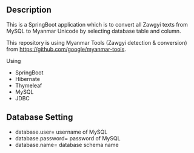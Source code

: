 ## Description

This is a SpringBoot application which is to convert all Zawgyi texts from MySQL to Myanmar Unicode by selecting database table and column.

This repository is using Myanmar Tools (Zawgyi detection & conversion) from https://github.com/google/myanmar-tools.

Using
- SpringBoot
- Hibernate
- Thymeleaf
- MySQL
- JDBC

## Database Setting

- database.user= username of MySQL
- database.password= password of MySQL
- database.name= database schema name
